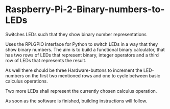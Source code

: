 # Raspberry-Pi-2-Binary-numbers-to-LEDs
Switches LEDs such that they show binary number representations

Uses the RPi.GPIO interface for Python to switch LEDs in a way that they show binary numbers.
The aim is to build a functional binary calculator, that has two rows of LEDs that represent binary, integer operators and
a third row of LEDs that represents the result.

As well there should be three Hardware-buttons to increment the LED-numbers on the first two mentioned rows and one to cycle
between basic calculus operations.

Two more LEDs shall represent the currently chosen calculus operation.

As soon as the software is finished, building instructions will follow.
